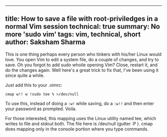 -----
title: How to save a file with root-priviledges in a normal Vim session
technical: true
summary: No more 'sudo vim'
tags: vim, technical, short
author: Saksham Sharma
-----

This is one thing perhaps every person who tinkers with his/her Linux would love. You open Vim to edit a system file, do a couple of changes, and try to save. Oh you forgot to add sudo whoile opening Vim? Close, restart it, and do the changes again. Well here's a great trick to fix that, I've been using it since quite a while.

Just add this to your .vimrc:

    cmap w!! w !sudo tee % >/dev/null

To use this, instead of doing a `:w!` while saving, do a `:w!!` and then enter your password as prompted. Voila.

For those interested, this mapping uses the Linux utility named tee, which writes to file and stdout both. The file here is /dev/null (gutter :P ). cmap does mapping only in the console portion where you type commands.
